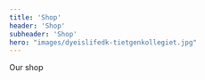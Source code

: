 ```yaml
---
title: 'Shop'
header: 'Shop'
subheader: 'Shop'
hero: "images/dyeislifedk-tietgenkollegiet.jpg"
---
```


Our shop
